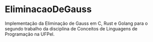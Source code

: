 # EliminacaoDeGauss
Implementação da Eliminação de Gauss em C, Rust e Golang para o segundo trabalho da disciplina de Conceitos de Linguagens de Programação na UFPel.
